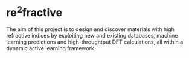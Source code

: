 # re<sup>2</sup>fractive

The aim of this project is to design and discover materials with high refractive indices by exploiting new and existing databases, machine learning predictions and high-throughtput DFT calculations, all within a dynamic active learning framework.

![[](img/flow.svg)](img/flow.svg)
